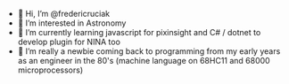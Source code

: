 - 👋 Hi, I’m @fredericruciak
- 👀 I’m interested in Astronomy
- 🌱 I’m currently learning javascript for pixinsight and C# / dotnet to develop plugin for NINA too
- 💞️ I’m really a newbie coming back to programming from my early years as an engineer in the 80's (machine language on 68HC11 and 68000 microprocessors)


<!---
fredericruciak/fredericruciak is a ✨ special ✨ repository because its `README.md` (this file) appears on your GitHub profile.
You can click the Preview link to take a look at your changes.
--->
